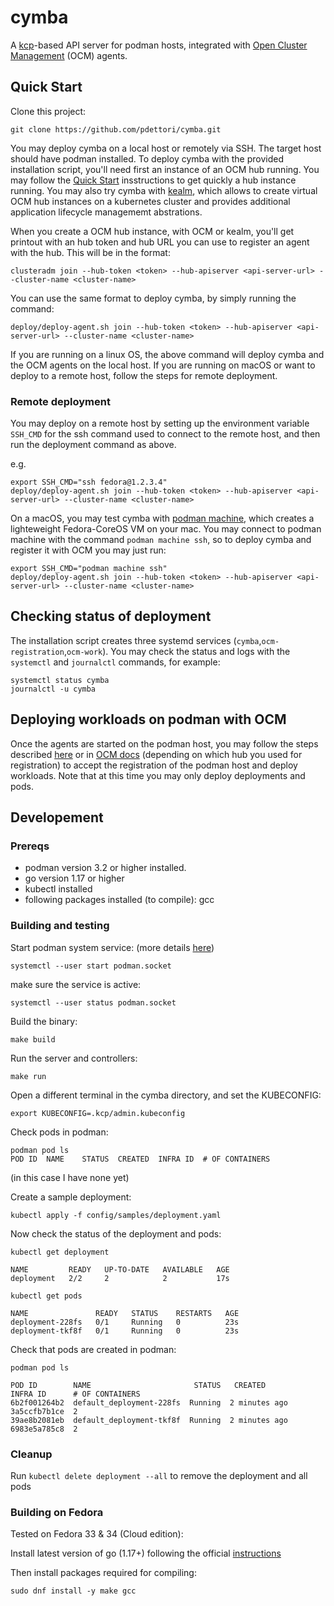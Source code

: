 # cymba

A [kcp](https://github.com/kcp-dev/kcp)-based API server for podman hosts, integrated with
[Open Cluster Management](https://open-cluster-management.io) (OCM) agents.

## Quick Start

Clone this project:

```shell
git clone https://github.com/pdettori/cymba.git
```

You may deploy cymba on a local host or remotely via SSH. The target host should have podman installed.
To deploy cymba with the provided installation script, you'll need first an instance of an OCM hub
running. You may follow the [Quick Start](https://open-cluster-management.io/getting-started/quick-start/)
insstructions to get quickly a hub instance running. You may also try cymba with [kealm](https://github.com/pdettori/kealm), which allows to create virtual OCM hub instances on a kubernetes cluster and provides additional
application lifecycle managememt abstrations.

When you create a OCM hub instance, with OCM or kealm, you'll get printout with an hub token and hub URL you can use to
register an agent with the hub. This will be in the format:

```shell
clusteradm join --hub-token <token> --hub-apiserver <api-server-url> --cluster-name <cluster-name>
```

You can use the same format to deploy cymba, by simply running the command:

```shell
deploy/deploy-agent.sh join --hub-token <token> --hub-apiserver <api-server-url> --cluster-name <cluster-name>
```

If you are running on a linux OS, the above command will deploy cymba and the OCM agents on the local host.
If you are running on macOS or want to deploy to a remote host, follow the steps for remote deployment.


### Remote deployment

You may deploy on a remote host by setting up the environment variable `SSH_CMD` for the ssh command used to
connect to the remote host, and then run the deployment command as above.

e.g.

```
export SSH_CMD="ssh fedora@1.2.3.4"
deploy/deploy-agent.sh join --hub-token <token> --hub-apiserver <api-server-url> --cluster-name <cluster-name>
```

On a macOS, you may test cymba with [podman machine](https://medium.com/@AbhijeetKasurde/running-podman-machine-on-macos-1f3fb0dbf73d), which creates a lighteweight Fedora-CoreOS VM on your mac. You may connect to podman machine with the command `podman machine ssh`, so to deploy cymba and register it with
OCM you may just run:

```
export SSH_CMD="podman machine ssh"
deploy/deploy-agent.sh join --hub-token <token> --hub-apiserver <api-server-url> --cluster-name <cluster-name>
```

## Checking status of deployment

The installation script creates three systemd services (`cymba`,`ocm-registration`,`ocm-work`). You may check
the status and logs with the `systemctl` and `journalctl` commands, for example:

```shell
systemctl status cymba
journalctl -u cymba
```

## Deploying workloads on podman with OCM

Once the agents are started on the podman host, you may follow the steps described [here](https://github.com/pdettori/kealm) or in [OCM docs](https://open-cluster-management.io/concepts/) (depending on which hub you used for registration) to accept the registration of the podman host and deploy workloads. Note that at this time you may only
deploy deployments and pods.

## Developement 

### Prereqs

- podman version 3.2 or higher installed.
- go version 1.17 or higher
- kubectl installed
- following packages installed (to compile): gcc  

### Building and testing

Start podman system service: (more details [here](https://podman.io/blogs/2020/08/10/podman-go-bindings.html))

```shell
systemctl --user start podman.socket
```

make sure the service is active:

```shell
systemctl --user status podman.socket
```

Build the binary:

```shell
make build
```

Run the server and controllers:

```shell
make run
```

Open a different terminal in the cymba directory, and set the KUBECONFIG:

```shell
export KUBECONFIG=.kcp/admin.kubeconfig
```

Check pods in podman:

```shell
podman pod ls
POD ID  NAME    STATUS  CREATED  INFRA ID  # OF CONTAINERS
```

(in this case I have none yet)

Create a sample deployment:

```shell
kubectl apply -f config/samples/deployment.yaml
```

Now check the status of the deployment and pods:

```shell
kubectl get deployment

NAME         READY   UP-TO-DATE   AVAILABLE   AGE
deployment   2/2     2            2           17s
```

```shell
kubectl get pods

NAME               READY   STATUS    RESTARTS   AGE
deployment-228fs   0/1     Running   0          23s
deployment-tkf8f   0/1     Running   0          23s
```

Check that pods are created in podman:

```shell
podman pod ls

POD ID        NAME                       STATUS   CREATED             INFRA ID      # OF CONTAINERS
6b2f001264b2  default_deployment-228fs  Running  2 minutes ago  3a5ccfb7b1ce  2
39ae8b2081eb  default_deployment-tkf8f  Running  2 minutes ago  6983e5a785c8  2
```

### Cleanup

Run `kubectl delete deployment --all` to remove the deployment and all pods


### Building on Fedora

Tested on Fedora 33 & 34 (Cloud edition):

Install latest version of go (1.17+) following the official [instructions](https://go.dev/doc/install)

Then install packages required for compiling:

```shell
sudo dnf install -y make gcc
```
